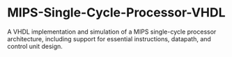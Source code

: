 # MIPS-Single-Cycle-Processor-VHDL
A VHDL implementation and simulation of a MIPS single-cycle processor architecture, including support for essential instructions, datapath, and control unit design.

